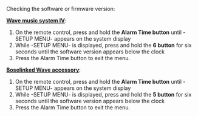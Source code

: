 Checking the software or firmware version:

<b><a href="https://www.bose.co.uk/en_gb/support/articles/HC2091/productCodes/wms_4/article.html">Wave music system IV</a></b>:
1. On the remote control, press and hold the <b>Alarm Time button</b> until -SETUP MENU- appears on the system display
2. While -SETUP MENU- is displayed, press and hold the <b>6 button</b> for six seconds until the software version appears below the clock
3. Press the Alarm Time button to exit the menu.

<b><a href="https://www.bose.co.uk/en_gb/support/articles/HC2091/productCodes/wmsiii_mdc/article.html">Boselinked Wave accessory</a></b>:
1. On the remote control, press and hold the <b>Alarm Time button</b> until -SETUP MENU- appears on the system display
2. While -SETUP MENU- is displayed, press and hold the <b>5 button</b> for six seconds until the software version appears below the clock
3. Press the Alarm Time button to exit the menu.
